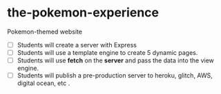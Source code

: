 # the-pokemon-experience
Pokemon-themed website


- [ ] Students will create a server with Express
- [ ] Students will use a template engine to create 5 dynamic pages.
- [ ] Students will use **fetch** on the **server** and pass the data into the view engine.
- [ ] Students will publish a pre-production server to heroku, glitch, AWS, digital ocean, etc .
